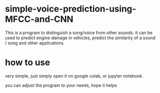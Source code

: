 

# simple-voice-prediction-using-MFCC-and-CNN
This is a program to distinguish a song/voice from other sounds. it can be used to predict engine damage in vehicles, predict the similarity of a sound / song and other applications

# how to use
very simple, just simply open it on google colab, or jupyter notebook.

you can adjust the program to your needs, hope it helps
